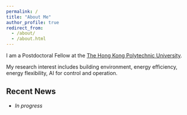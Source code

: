 ```yaml
---
permalink: /
title: "About Me"
author_profile: true
redirect_from: 
  - /about/
  - /about.html
---
```


I am a Postdoctoral Fellow at the [The Hong Kong Polytechnic University](https://www.polyu.edu.hk). 

My research interest includes building environment, energy efficiency, energy flexibility, AI for control and operation.

## Recent News
* *In progress*
